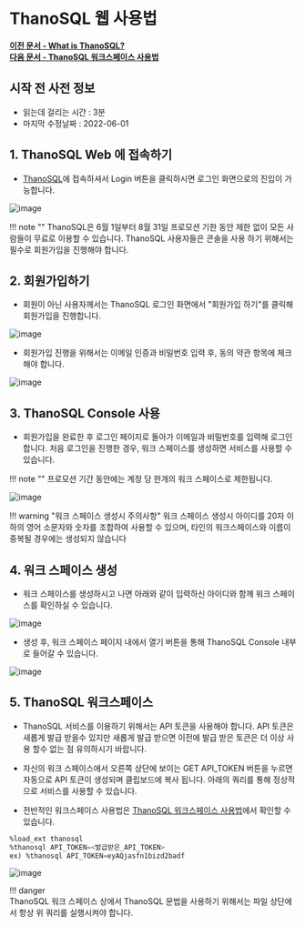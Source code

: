 # __ThanoSQL 웹 사용법__ 

**[이전 문서 - What is ThanoSQL?](/)** <br>**[다음 문서 - ThanoSQL 워크스페이스 사용법](/quick_start/hello_ThanoSQL/)**

## 시작 전 사전 정보

- 읽는데 걸리는 시간 : 3분
- 마지막 수정날짜 : 2022-06-01

## __1. ThanoSQL Web 에 접속하기__

- [ThanoSQL](https://www.thanosql.ai/)에 접속하셔서 Login 버튼을 클릭하시면 로그인 화면으로의 진입이 가능합니다.

![image](/img/how_to_use_ThanoSQL/img0.png)

!!! note ""
      ThanoSQL은 6월 1일부터 8월 31일 프로모션 기한 동안 제한 없이 모든 사람들이 무료로 이용할 수 있습니다.
      ThanoSQL 사용자들은 콘솔을 사용 하기 위해서는 필수로 회원가입을 진행해야 합니다.


## __2. 회원가입하기__

- 회원이 아닌 사용자께서는 ThanoSQL 로그인 화면에서 "회원가입 하기"를 클릭해 회원가입을 진행합니다.

![image](/img/how_to_use_ThanoSQL/img1.png)

- 회원가입 진행을 위해서는 이메일 인증과 비밀번호 입력 후, 동의 약관 항목에 체크해야 합니다. 

![image](/img/how_to_use_ThanoSQL/img2.png)  

## __3. ThanoSQL Console 사용__

- 회원가입을 완료한 후 로그인 페이지로 돌아가 이메일과 비밀번호를 입력해 로그인합니다.
처음 로그인을 진행한 경우, 워크 스페이스를 생성하면 서비스를 사용할 수 있습니다.

!!! note ""
      프로모션 기간 동안에는 계정 당 한개의 워크 스페이스로 제한됩니다.

![image](/img/how_to_use_ThanoSQL/img3.png)  

!!! warning "워크 스페이스 생성시 주의사항" 
      워크 스페이스 생성시 아이디를 20자 이하의 영어 소문자와 숫자를 조합하여 사용할 수 있으며, 타인의 워크스페이스와 이름이 중복될 경우에는 생성되지 않습니다

## __4. 워크 스페이스 생성__

- 워크 스페이스를 생성하시고 나면 아래와 같이 입력하신 아이디와 함께 워크 스페이스를 확인하실 수 있습니다. 

![image](/img/how_to_use_ThanoSQL/img7.png)  

- 생성 후, 워크 스페이스 페이지 내에서 열기 버튼을 통해 ThanoSQL Console 내부로 들어갈 수 있습니다.

![image](/img/how_to_use_ThanoSQL/img4.png)

## __5. ThanoSQL 워크스페이스__
- ThanoSQL 서비스를 이용하기 위해서는 API 토큰을 사용해야 합니다. API 토큰은 새롭게 발급 받을수 있지만 새롭게 발급 받으면 이전에 발급 받은 토큰은 더 이상 사용 할수 없는 점 유의하시기 바랍니다. 

- 자신의 워크 스페이스에서 오른쪽 상단에 보이는 GET API_TOKEN 버튼을 누르면 자동으로 API 토큰이 생성되며 클립보드에 복사 됩니다. 아래의 쿼리를 통해 정상적으로 서비스를 사용할 수 있습니다. 

- 전반적인 워크스페이스 사용법은 [ThanoSQL 워크스페이스 사용법](/quick_start/hello_ThanoSQL/)에서 확인할 수 있습니다.

```sql
%load_ext thanosql
%thanosql API_TOKEN=<발급받은_API_TOKEN>
ex) %thanosql API_TOKEN=eyAQjasfn1bizd2badf

```

![image](/img/how_to_use_ThanoSQL/img6.png)

!!! danger  
      ThanoSQL 워크 스페이스 상에서 ThanoSQL 문법을 사용하기 위해서는 파일 상단에서 항상 위 쿼리를 실행시켜야 합니다. 
